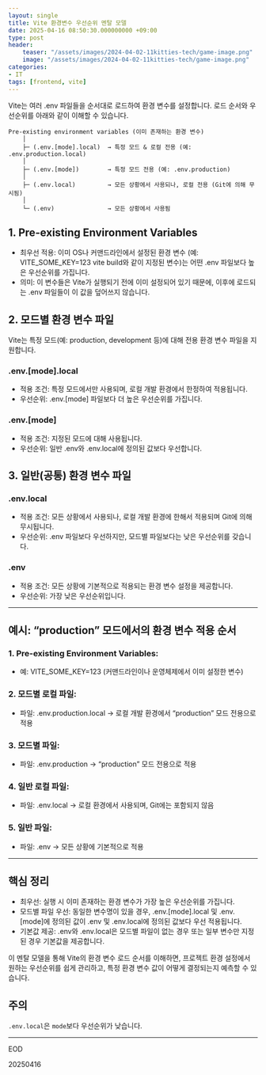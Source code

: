 ```yaml
---
layout: single
title: Vite 환경변수 우선순위 멘탈 모델
date: 2025-04-16 08:50:30.000000000 +09:00
type: post
header:
    teaser: "/assets/images/2024-04-02-11kitties-tech/game-image.png"
    image: "/assets/images/2024-04-02-11kitties-tech/game-image.png"
categories:
- IT
tags: [frontend, vite]
---
```


Vite는 여러 .env 파일들을 순서대로 로드하여 환경 변수를 설정합니다. 로드 순서와 우선순위를 아래와 같이 이해할 수 있습니다.

```
Pre-existing environment variables (이미 존재하는 환경 변수)
    │
    ├─ (.env.[mode].local)  → 특정 모드 & 로컬 전용 (예: .env.production.local)
    │
    ├─ (.env.[mode])        → 특정 모드 전용 (예: .env.production)
    │
    ├─ (.env.local)         → 모든 상황에서 사용되나, 로컬 전용 (Git에 의해 무시됨)
    │
    └─ (.env)               → 모든 상황에서 사용됨
```

## 1. Pre-existing Environment Variables
-	최우선 적용: 이미 OS나 커맨드라인에서 설정된 환경 변수 (예: VITE_SOME_KEY=123 vite build와 같이 지정된 변수)는 어떤 .env 파일보다 높은 우선순위를 가집니다.
-	의미: 이 변수들은 Vite가 실행되기 전에 이미 설정되어 있기 때문에, 이후에 로드되는 .env 파일들이 이 값을 덮어쓰지 않습니다.

## 2. 모드별 환경 변수 파일

Vite는 특정 모드(예: production, development 등)에 대해 전용 환경 변수 파일을 지원합니다.

### .env.[mode].local
-	적용 조건: 특정 모드에서만 사용되며, 로컬 개발 환경에서 한정하여 적용됩니다.
-	우선순위: .env.[mode] 파일보다 더 높은 우선순위를 가집니다.

###	.env.[mode]
-	적용 조건: 지정된 모드에 대해 사용됩니다.
-	우선순위: 일반 .env와 .env.local에 정의된 값보다 우선합니다.

## 3. 일반(공통) 환경 변수 파일

###	.env.local
-	적용 조건: 모든 상황에서 사용되나, 로컬 개발 환경에 한해서 적용되며 Git에 의해 무시됩니다.
-	우선순위: .env 파일보다 우선하지만, 모드별 파일보다는 낮은 우선순위를 갖습니다.

###	.env
-	적용 조건: 모든 상황에 기본적으로 적용되는 환경 변수 설정을 제공합니다.
-	우선순위: 가장 낮은 우선순위입니다.

------

## 예시: “production” 모드에서의 환경 변수 적용 순서

### 1.	Pre-existing Environment Variables:
-	예: VITE_SOME_KEY=123 (커맨드라인이나 운영체제에서 이미 설정한 변수)

### 2. 모드별 로컬 파일:

-	파일: .env.production.local
→ 로컬 개발 환경에서 “production” 모드 전용으로 적용

### 3. 모드별 파일:

-	파일: .env.production
→ “production” 모드 전용으로 적용

### 4. 일반 로컬 파일:

-	파일: .env.local
→ 로컬 환경에서 사용되며, Git에는 포함되지 않음

### 5. 일반 파일:

-	파일: .env
→ 모든 상황에 기본적으로 적용

------

## 핵심 정리
-	최우선: 실행 시 이미 존재하는 환경 변수가 가장 높은 우선순위를 가집니다.
-	모드별 파일 우선: 동일한 변수명이 있을 경우, .env.[mode].local 및 .env.[mode]에 정의된 값이 .env 및 .env.local에 정의된 값보다 우선 적용됩니다.
-	기본값 제공: .env와 .env.local은 모드별 파일이 없는 경우 또는 일부 변수만 지정된 경우 기본값을 제공합니다.

이 멘탈 모델을 통해 Vite의 환경 변수 로드 순서를 이해하면, 프로젝트 환경 설정에서 원하는 우선순위를 쉽게 관리하고, 특정 환경 변수 값이 어떻게 결정되는지 예측할 수 있습니다.

## 주의

`.env.local`은 `mode`보다 우선순위가 낮습니다.

------


EOD

20250416
